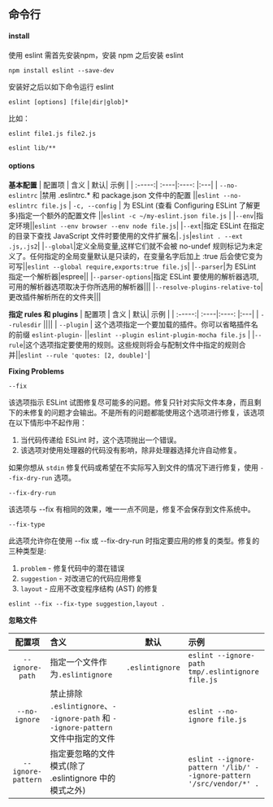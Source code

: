 ##  命令行

####  install

使用 eslint 需首先安装npm，安装 npm 之后安装 eslint
```
npm install eslint --save-dev
```
安装好之后以如下命令运行 eslint
```
eslint [options] [file|dir|glob]*
```
比如：
```
eslint file1.js file2.js

eslint lib/**
```

####  options

**基本配置**
| 配置项  | 含义 | 默认| 示例 |
| :-----:|  :----|:----:  |:---|
| `--no-eslintrc`  |禁用 .eslintrc.* 和 package.json 文件中的配置 ||`eslint --no-eslintrc file.js`
| `-c, --config`   | 为 ESLint (查看 Configuring ESLint 了解更多)指定一个额外的配置文件 ||`eslint -c ~/my-eslint.json file.js` |
|`--env`|指定环境||`eslint --env browser --env node file.js`|
|`--ext`|指定 ESLint 在指定的目录下查找 JavaScript 文件时要使用的文件扩展名|`.js`|`eslint . --ext .js,.js2`|
|`--global`|定义全局变量,这样它们就不会被 no-undef 规则标记为未定义了。任何指定的全局变量默认是只读的，在变量名字后加上 :true 后会使它变为可写||`eslint --global require,exports:true file.js`|
|`--parser`|为 ESLint 指定一个解析器|espree||
|`--parser-options`|指定 ESLint 要使用的解析器选项,可用的解析器选项取决于你所选用的解析器|||
|`--resolve-plugins-relative-to`|更改插件解析所在的文件夹|||

**指定 rules 和 plugins**
| 配置项  | 含义 | 默认| 示例 |
| :-----:|  :----|:----:  |:---|
| `--rulesdir`  ||||
| `--plugin`   | 这个选项指定一个要加载的插件。你可以省略插件名的前缀 `eslint-plugin-` ||`eslint --plugin eslint-plugin-mocha file.js` |
|`--rule`|这个选项指定要使用的规则。这些规则将会与配制文件中指定的规则合并||`eslint --rule 'quotes: [2, double]'`|

**Fixing Problems**

```
--fix
```

该选项指示 ESLint 试图修复尽可能多的问题。修复只针对实际文件本身，而且剩下的未修复的问题才会输出。不是所有的问题都能使用这个选项进行修复，该选项在以下情形中不起作用：
1.  当代码传递给 ESLint 时，这个选项抛出一个错误。
1.  该选项对使用处理器的代码没有影响，除非处理器选择允许自动修复。

如果你想从 `stdin` 修复代码或希望在不实际写入到文件的情况下进行修复，使用 `--fix-dry-run` 选项。

```
--fix-dry-run
```
该选项与 --fix 有相同的效果，唯一一点不同是，修复不会保存到文件系统中。

```
--fix-type
```

此选项允许你在使用 --fix 或 --fix-dry-run 时指定要应用的修复的类型。修复的三种类型是:
1.  `problem` - 修复代码中的潜在错误
1.  `suggestion` - 对改进它的代码应用修复
1.  `layout` - 应用不改变程序结构 (AST) 的修复

```
eslint --fix --fix-type suggestion,layout .
```

**忽略文件**

| 配置项  | 含义 | 默认| 示例 |
| :-----:|  :----|:----:  |:---|
| `--ignore-path`  |指定一个文件作为`.eslintignore`|`.eslintignore`|`eslint --ignore-path tmp/.eslintignore file.js`|
| `--no-ignore`   | 禁止排除 `.eslintignore`、`--ignore-path` 和 `--ignore-pattern` 文件中指定的文件 ||`eslint --no-ignore file.js` |
|`--ignore-pattern`|指定要忽略的文件模式(除了 .eslintignore 中的模式之外)||`eslint --ignore-pattern '/lib/' --ignore-pattern '/src/vendor/*' .`|


